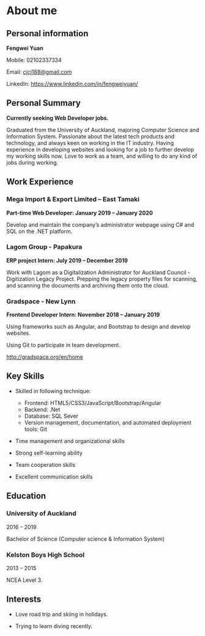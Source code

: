 # About me

## Personal information

**Fengwei Yuan**

Mobile: 02102337334

Email: [cjcj188@gmail.com](mailto:cjcj188@gmail.com)

LinkedIn: https://www.linkedin.com/in/fengweiyuan/



## Personal Summary

**Currently seeking Web Developer jobs.**

Graduated from the University of Auckland, majoring Computer Science and Information System. Passionate about the latest tech products and technology, and always keen on working in the IT industry. Having experience in developing websites and looking for a job to further develop my working skills now. Love to work as a team, and willing to do any kind of jobs during working. 



## Work Experience

### Mega Import & Export Limited – East Tamaki

**Part-time Web Developer: January 2019 – January 2020**

Develop and maintain the company’s administrator webpage using C# and SQL on the .NET platform. 

### Lagom Group - Papakura

**ERP project Intern: July 2019 – December 2019**

Work with Lagom as a Digitalization Administrator for Auckland Council - Digitization Legacy Project. Prepping the legacy property files for scanning, and scanning the documents and archiving them onto the cloud.

### Gradspace - New Lynn

**Frontend Developer Intern: November 2018 – January 2019**

Using frameworks such as Angular, and Bootstrap to design and develop websites.

Using Git to participate in team development.

http://gradspace.org/en/home



## Key Skills

- Skilled in following technique:
  - Frontend: HTML5/CSS3/JavaScript/Bootstrap/Angular
  - Backend: .Net
  - Database: SQL Sever
  - Version management, documentation, and automated deployment tools: Git

- Time management and organizational skills

- Strong self-learning ability

- Team cooperation skills

- Excellent communication skills



## Education

### University of Auckland

2016 – 2019

Bachelor of Science (Computer science & Information System)

### Kelston Boys High School

2013 – 2015

NCEA Level 3.



## Interests

- Love road trip and skiing in holidays.

- Trying to learn diving recently.